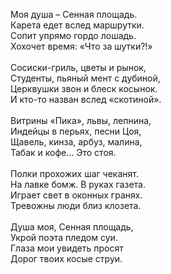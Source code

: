 Моя душа – Сенная площадь.<br />
Карета едет вслед маршрутки.<br />
Сопит упрямо гордо лошадь.<br />
Хохочет время: «Что за шутки?!»<br />
<br />
Сосиски-гриль, цветы и рынок,<br />
Студенты, пьяный мент с дубиной,<br />
Церквушки звон и блеск косынок.<br />
И кто-то назван вслед «скотиной».<br />
<br />
Витрины «Пика», львы, лепнина,<br />
Индейцы в перьях, песни Цоя,<br />
Щавель, кинза, арбуз, малина,<br />
Табак и кофе… Это стоя.<br />
<br />
Полки прохожих шаг чеканят.<br />
На лавке бомж. В руках газета.<br />
Играет свет в оконных гранях.<br />
Тревожны люди близ клозета.<br />
<br />
Душа моя, Сенная площадь,<br />
Укрой поэта пледом суи.<br />
Глаза мои увидеть просят<br />
Дорог твоих косые струи.